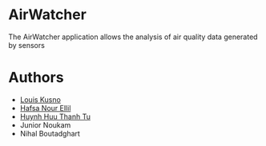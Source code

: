 # AirWatcher
The AirWatcher application allows the analysis of air quality data generated by sensors

# Authors
- [Louis Kusno](https://github.com/howdrox/)
- [Hafsa Nour Ellil](https://github.com/violetwings)
- [Huynh Huu Thanh Tu](https://github.com/hhttu)
- Junior Noukam
- Nihal Boutadghart
